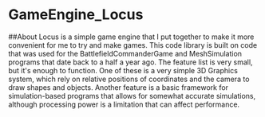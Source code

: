 # GameEngine_Locus
##About
Locus is a simple game engine that I put together to make it more convenient for me to try and make games. This code library is built on code that was used for the BattlefieldCommanderGame and MeshSimulation programs that date back to a half a year ago. The feature list is very small, but it's enough to function.  One of these is a very simple 3D Graphics system, which rely on relative positions of coordinates and the camera to draw shapes and objects. Another feature is a basic framework for simulation-based programs that allows for somewhat accurate simulations, although processing power is a limitation that can affect performance.

